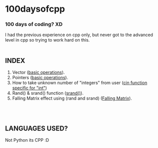 # 100daysofcpp
### 100 days of coding? **XD**
I had the previous experience on cpp only, but never got to the advanced level in cpp so trying to work hard on this.
<br/>
<br/>


## INDEX
1. Vector ([basic operations](https://github.com/sohampod/100daysofcpp/blob/main/vector-basic-operations.cpp)). 
2. Pointers ([basic operations](https://github.com/sohampod/100daysofcpp/blob/main/pointers.cpp)).
3. How to take unknown number of "integers" from user ([cin function specific for "int"](https://github.com/sohampod/100daysofcpp/blob/main/cinfn.cpp))
4. Rand() & srand() function ([srand()](https://github.com/sohampod/100daysofcpp/blob/main/srand.randfn.cpp)).
5. Falling Matrix effect using (rand and srand) ([Falling Matrix](https://github.com/sohampod/100daysofcpp/blob/main/fallingmatrix.cpp)).
<br/>
<br/>

## LANGUAGES USED?
Not Python its CPP :D

